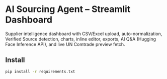 # AI Sourcing Agent – Streamlit Dashboard

Supplier intelligence dashboard with CSV/Excel upload, auto-normalization, Verified Source detection, charts, inline editor, exports, AI Q&A (Hugging Face Inference API), and live UN Comtrade preview fetch.

## Install
```bash
pip install -r requirements.txt
